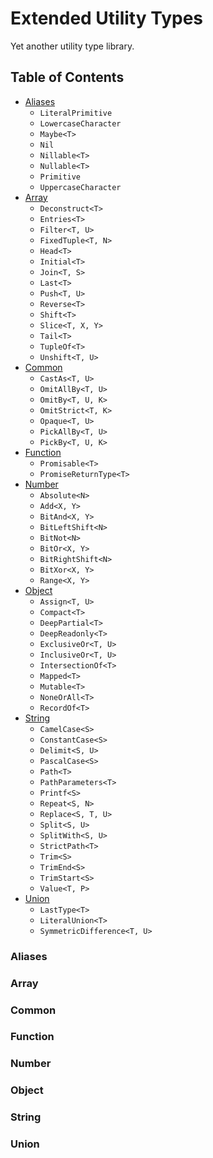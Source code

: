# Extended Utility Types

Yet another utility type library.

## Table of Contents

- [Aliases](###Aliases)
  - `LiteralPrimitive`
  - `LowercaseCharacter`
  - `Maybe<T>`
  - `Nil`
  - `Nillable<T>`
  - `Nullable<T>`
  - `Primitive`
  - `UppercaseCharacter`
- [Array](###Array)
  - `Deconstruct<T>`
  - `Entries<T>`
  - `Filter<T, U>`
  - `FixedTuple<T, N>`
  - `Head<T>`
  - `Initial<T>`
  - `Join<T, S>`
  - `Last<T>`
  - `Push<T, U>`
  - `Reverse<T>`
  - `Shift<T>`
  - `Slice<T, X, Y>`
  - `Tail<T>`
  - `TupleOf<T>`
  - `Unshift<T, U>`
- [Common](###Common)
  - `CastAs<T, U>`
  - `OmitAllBy<T, U>`
  - `OmitBy<T, U, K>`
  - `OmitStrict<T, K>`
  - `Opaque<T, U>`
  - `PickAllBy<T, U>`
  - `PickBy<T, U, K>`
- [Function](###Function)
  - `Promisable<T>`
  - `PromiseReturnType<T>`
- [Number](###Number)
  - `Absolute<N>`
  - `Add<X, Y>`
  - `BitAnd<X, Y>`
  - `BitLeftShift<N>`
  - `BitNot<N>`
  - `BitOr<X, Y>`
  - `BitRightShift<N>`
  - `BitXor<X, Y>`
  - `Range<X, Y>`
- [Object](###Object)
  - `Assign<T, U>`
  - `Compact<T>`
  - `DeepPartial<T>`
  - `DeepReadonly<T>`
  - `ExclusiveOr<T, U>`
  - `InclusiveOr<T, U>`
  - `IntersectionOf<T>`
  - `Mapped<T>`
  - `Mutable<T>`
  - `NoneOrAll<T>`
  - `RecordOf<T>`
- [String](###String)
  - `CamelCase<S>`
  - `ConstantCase<S>`
  - `Delimit<S, U>`
  - `PascalCase<S>`
  - `Path<T>`
  - `PathParameters<T>`
  - `Printf<S>`
  - `Repeat<S, N>`
  - `Replace<S, T, U>`
  - `Split<S, U>`
  - `SplitWith<S, U>`
  - `StrictPath<T>`
  - `Trim<S>`
  - `TrimEnd<S>`
  - `TrimStart<S>`
  - `Value<T, P>`
- [Union](###Union)
  - `LastType<T>`
  - `LiteralUnion<T>`
  - `SymmetricDifference<T, U>`

### Aliases

### Array

### Common

### Function

### Number

### Object

### String

### Union
